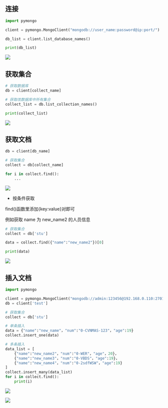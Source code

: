 <!--
 * @Description: 
 * @Version: 1.0
 * @Author: DaLao
 * @Email: dalao_li@163.com
 * @Date: 2021-01-16 17:59:35
 * @LastEditors: DaLao
 * @LastEditTime: 2022-01-02 05:44:23
-->

## 连接

```py
import pymongo

client = pymongo.MongoClient("mongodb://user_name:password@ip:port/")

db_list = client.list_database_names()

print(db_list)
```

![](https://cdn.hurra.ltd/img/20201014211648.png)

## 获取集合

```py
# 获取数据库
db = client[collect_name]

# 获取改数据库中所有集合
collect_list = db.list_collection_names()

print(collect_list)
```

![](https://cdn.hurra.ltd/img/20201014212147.png)

## 获取文档

```py
db = client[db_name]

# 获取集合
collect = db[collect_name]

for i in collect.find():
    ...
```

![](https://cdn.hurra.ltd/img/20201014213434.png)

- 按条件获取

find()函数里添加{key:value}对即可

例如获取 name 为 new_name2 的人员信息

```py
# 获取集合
collect = db['stu']

data = collect.find({"name":"new_name2"})[0]

print(data)
```

![](https://cdn.hurra.ltd/img/20201029161327.png)

## 插入文档

```py
import pymongo

client = pymongo.MongoClient("mongodb://admin:123456@192.168.0.110:27017/")
db = client['test']

# 获取集合
collect = db['stu']

# 单条插入
data = {"name":"new_name"，"num":"0-CVNMAS-123"，"age":19}
collect.insert_one(data)

# 多条插入
data_list = [
    {"name":"new_name2"，"num":"0-WER"，"age"，20}，
    {"name":"new_name3"，"num":"0-VBDS"，"age":19}，
    {"name":"new_name4"，"num":"0-2sdfWSW"，"age":19}
]
collect.insert_many(data_list)
for i in collect.find():
    print(i)
```

![](https://cdn.hurra.ltd/img/20201015093600.png)

![](https://cdn.hurra.ltd/img/20201015093938.png)


